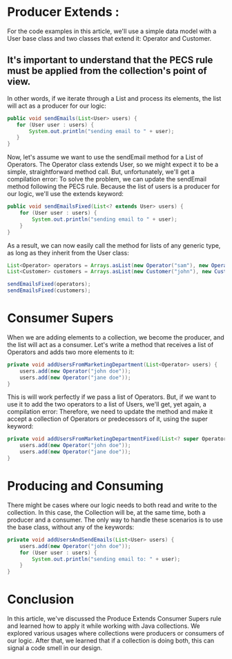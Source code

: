 # Producer Extends : 
For the code examples in this article, we'll use a simple data model with a User base class and two classes that extend it: Operator and Customer.
## It's important to understand that the PECS rule must be applied from the collection's point of view.
 In other words, if we iterate through a List and process its elements, the list will act as a producer for our logic:
 ```java
 public void sendEmails(List<User> users) {
    for (User user : users) {
        System.out.println("sending email to " + user);
    }
}
```

Now, let's assume we want to use the sendEmail method for a List of Operators. The Operator class extends User, so we might expect it to be a simple, straightforward method call. But, unfortunately, we'll get a compilation error:
To solve the problem, we can update the sendEmail method following the PECS rule. Because the list of users is a producer for our logic, we'll use the extends keyword:
```java
public void sendEmailsFixed(List<? extends User> users) {
    for (User user : users) {
        System.out.println("sending email to " + user);
    }
}
```
As a result, we can now easily call the method for lists of any generic type, as long as they inherit from the User class:
```java
List<Operator> operators = Arrays.asList(new Operator("sam"), new Operator("daniel"));
List<Customer> customers = Arrays.asList(new Customer("john"), new Customer("arys"));

sendEmailsFixed(operators);
sendEmailsFixed(customers);
```

# Consumer Supers
When we are adding elements to a collection, we become the producer, and the list will act as a consumer. Let's write a method that receives a list of Operators and adds two more elements to it:
```java
private void addUsersFromMarketingDepartment(List<Operator> users) {
    users.add(new Operator("john doe"));
    users.add(new Operator("jane doe"));
}
```

This is will work perfectly if we pass a list of Operators. But, if we want to use it to add the two operators to a list of Users, we'll get, yet again, a compilation error:
Therefore, we need to update the method and make it accept a collection of Operators or predecessors of it, using the super keyword:

```java 
private void addUsersFromMarketingDepartmentFixed(List<? super Operator> users) {
    users.add(new Operator("john doe"));
    users.add(new Operator("jane doe"));
}
```

#  Producing and Consuming

There might be cases where our logic needs to both read and write to the collection. In this case, the Collection will be, 
at the same time, both a producer and a consumer.
The only way to handle these scenarios is to use the base class, without any of the keywords:
```java
private void addUsersAndSendEmails(List<User> users) {
    users.add(new Operator("john doe"));
    for (User user : users) {
        System.out.println("sending email to: " + user);
    }
}
```
# Conclusion

In this article, we've discussed the Produce Extends Consumer Supers rule and learned how to apply it while working with Java collections.
We explored various usages where collections were producers or consumers of our logic. After that, we learned that if a collection is doing both, this can signal a code smell in our design.
